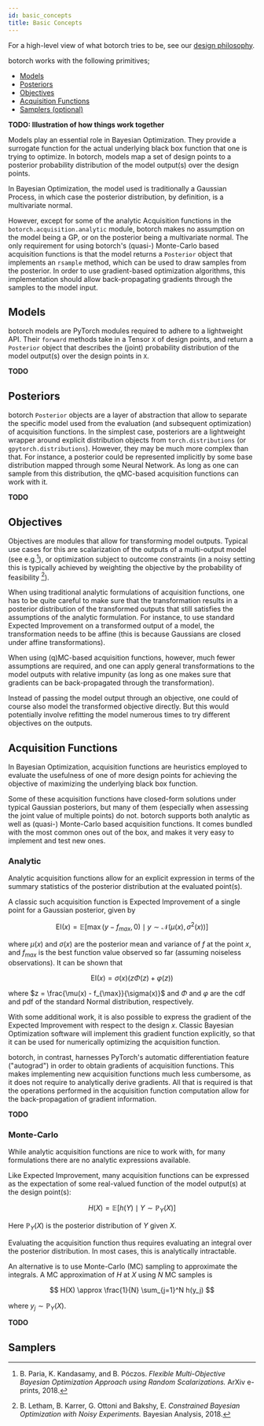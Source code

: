 ```yaml
---
id: basic_concepts
title: Basic Concepts
---
```


For a high-level view of what botorch tries to be, see our
[design philosophy](design_philosophy).

botorch works with the following primitives;
- [Models](#models)
- [Posteriors](#posteriors)
- [Objectives](#objectives)
- [Acquisition Functions](#acquisition-functions)
- [Samplers (optional)](#samplers)


**TODO: Illustration of how things work together**


Models play an essential role in Bayesian Optimization. They provide a surrogate
function for the actual underlying black box function that one is trying to
optimize. In botorch, models map a set of design points to a posterior
probability distribution of the model output(s) over the design points.

In Bayesian Optimization, the model used is traditionally a Gaussian Process,
in which case the posterior distribution, by definition, is a multivariate
normal.

However, except for some of the analytic Acquisition functions in the
`botorch.acquisition.analytic` module, botorch makes no assumption on the model
being a GP, or on the posterior being a multivariate normal.
The only requirement for using botorch's (quasi-) Monte-Carlo based acquisition
functions is that the model returns a `Posterior` object that implements an
`rsample` method, which can be used to draw samples from the posterior.
In order to use gradient-based optimization algorithms, this implementation
should allow back-propagating gradients through the samples to the model input.




## Models

botorch models are PyTorch modules required to adhere to a lightweight API.
Their `forward` methods take in a Tensor `X` of design points, and return a
`Posterior` object that describes the (joint) probability distribution of the
model output(s) over the design points in `X`.

**TODO**


## Posteriors

botorch `Posterior` objects are a layer of abstraction that allow to separate
the specific model used from the evaluation (and subsequent optimization) of
acquisition functions. In the simplest case, posteriors are a lightweight
wrapper around explicit distribution objects from `torch.distributions` (or
`gpytorch.distributions`). However, they may be much more complex than that.
For instance, a posterior could be represented implicitly by some base
distribution mapped through some Neural Network. As long as one can sample
from this distribution, the qMC-based acquisition functions can work with it.


**TODO**


## Objectives

Objectives are modules that allow for transforming model outputs. Typical use
cases for this are scalarization of the outputs of a multi-output model (see
e.g.[^RandScal]), or optimization subject to outcome constraints (in a noisy
setting this is typically achieved by weighting the objective by the probability
of feasibility [^NoisyEI]).

When using traditional analytic formulations of acquisition functions, one has
to be quite careful to make sure that the transformation results in a posterior
distribution of the transformed outputs that still satisfies the assumptions of
the analytic formulation. For instance, to use standard Expected Improvement on
a transformed output of a model, the transformation needs to be affine (this is
because Gaussians are closed under affine transformations).

When using (q)MC-based acquisition functions, however, much fewer assumptions
are required, and one can apply general transformations to the model outputs
with relative impunity (as long as one makes sure that gradients can be
back-propagated through the transformation).

Instead of passing the model output through an objective, one could of course
also model the transformed objective directly. But this would potentially
involve refitting the model numerous times to try different objectives on the
outputs.

[^RandScal]: B. Paria, K. Kandasamy, and B. Póczos. *Flexible Multi-Objective
Bayesian Optimization Approach using Random Scalarizations.* ArXiv e-prints, 2018.

[^NoisyEI]: B. Letham, B. Karrer, G. Ottoni and Bakshy, E. *Constrained Bayesian
Optimization with Noisy Experiments.* Bayesian Analysis, 2018.


## Acquisition Functions

In Bayesian Optimization, acquisition functions are heuristics employed to
evaluate the usefulness of one of more design points for achieving the objective
of maximizing the underlying black box function.

Some of these acquisition functions have closed-form solutions under typical
Gaussian posteriors, but many of them (especially when assessing the joint
value of multiple points) do not. botorch supports both analytic as well as
(quasi-) Monte-Carlo based acquisition functions. It comes bundled with the
most common ones out of the box, and makes it very easy to implement and test
new ones.


### Analytic

Analytic acquisition functions allow for an explicit expression in terms of the
summary statistics of the posterior distribution at the evaluated point(s).

A classic such acquisition function is Expected Improvement of a single point
for a Gaussian posterior, given by

$$ \text{EI}(x) = \mathbb{E}\bigl[
\max(y - f_{max}, 0) \mid y\sim \mathcal{N}(\mu(x), \sigma^2(x))
\bigr] $$

where $\mu(x)$ and $\sigma(x)$ are the posterior mean and variance of $f$ at the
point $x$, and $f_{max}$ is the best function value observed so far (assuming
noiseless observations). It can be shown that

$$ \text{EI}(x) = \sigma(x) \bigl( z \Phi(z) + \varphi(z) \bigr)$$

where $z = \frac{\mu(x) - f_{\max}}{\sigma(x)}$ and $\Phi$ and $\varphi$ are
the cdf and pdf of the standard Normal distribution, respectively.

With some additional work, it is also possible to express the gradient of
the Expected Improvement with respect to the design $x$. Classic Bayesian
Optimization software will implement this gradient function explicitly, so that
it can be used for numerically optimizing the acquisition function.

botorch, in contrast, harnesses PyTorch's automatic differentiation feature
("autograd") in order to obtain gradients of acquisition functions. This makes
implementing new acquisition functions much less cumbersome, as it does not
require to analytically derive gradients. All that is required is that the
operations performed in the acquisition function computation allow for the
back-propagation of gradient information.

**TODO**


### Monte-Carlo

While analytic acquisition functions are nice to work with, for many
formulations there are no analytic expressions available.

Like Expected Improvement, many acquisition functions can be expressed as the
expectation of some real-valued function of the model output(s) at the design
point(s):

$$ H(X) = \mathbb{E}\bigl[ h(Y) \mid Y \sim \mathbb{P}_Y(X) \bigr] $$

Here $\mathbb{P}_Y(X)$ is the posterior distribution of $Y$ given $X$.

Evaluating the acquisition function thus requires evaluating an integral over
the posterior distribution. In most cases, this is analytically intractable.

An alternative is to use Monte-Carlo (MC) sampling to approximate the integrals.
A MC approximation of $H$ at $X$ using $N$ MC samples is

$$ H(X) \approx \frac{1}{N} \sum_{j=1}^N h(y_j) $$

where $y_j \sim \mathbb{P}_Y(X)$.

**TODO**

## Samplers
